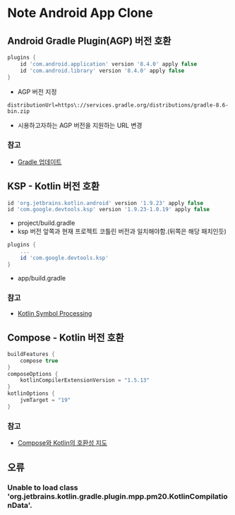 # Note Android App Clone

## Android Gradle Plugin(AGP) 버전 호환
```groovy
plugins {
    id 'com.android.application' version '8.4.0' apply false
    id 'com.android.library' version '8.4.0' apply false
}
```
- AGP 버전 지정

```properties
distributionUrl=https\://services.gradle.org/distributions/gradle-8.6-bin.zip
```
- 시용하고자하는 AGP 버전을 지원하는 URL 변경 

### 참고
- [Gradle 업데이트](https://developer.android.com/build/releases/gradle-plugin?hl=ko#updating-gradle)


## KSP - Kotlin 버전 호환
```groovy
id 'org.jetbrains.kotlin.android' version '1.9.23' apply false
id 'com.google.devtools.ksp' version '1.9.23-1.0.19' apply false
```
- project/build.gradle
- ksp 버전 앞쪽과 현재 프로젝트 코틀린 버전과 일치해야함.(뒤쪽은 해당 패치인듯)

```groovy
plugins {
    ...
    id 'com.google.devtools.ksp'
}
```
- app/build.gradle

### 참고
- [Kotlin Symbol Processing](https://github.com/google/ksp/tags)


## Compose - Kotlin 버전 호환

```groovy
buildFeatures {
    compose true
}
composeOptions {
    kotlinCompilerExtensionVersion = "1.5.13"
}
kotlinOptions {
    jvmTarget = "19"
}
```

### 참고
- [Compose와 Kotlin의 호환성 지도](https://developer.android.com/jetpack/androidx/releases/compose-kotlin?hl=ko)

## 오류
### Unable to load class 'org.jetbrains.kotlin.gradle.plugin.mpp.pm20.KotlinCompilationData'.
